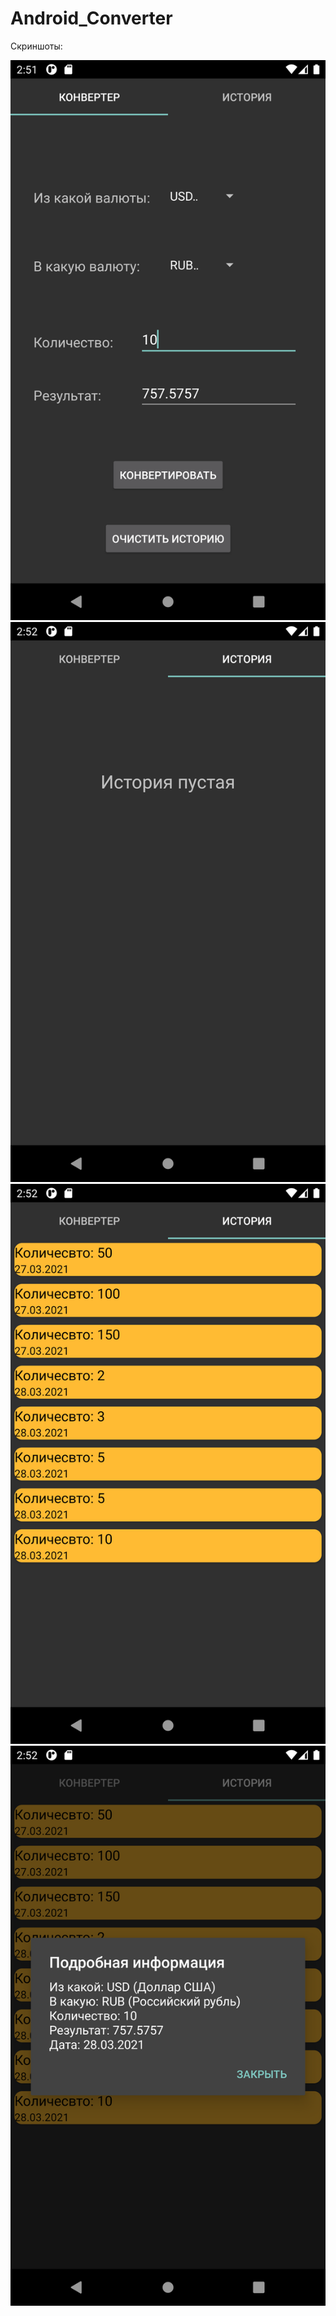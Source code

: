 # Android_Converter

Скриншоты:

![Иллюстрация к проекту](https://github.com/vacation99/Android_Converter/blob/main/app/src/main/res/drawable/screenshots/Screenshot_main.png)
![Иллюстрация к проекту](https://github.com/vacation99/Android_Converter/blob/main/app/src/main/res/drawable/screenshots/Screenshot_history_1.png)
![Иллюстрация к проекту](https://github.com/vacation99/Android_Converter/blob/main/app/src/main/res/drawable/screenshots/Screenshot_history_2.png)
![Иллюстрация к проекту](https://github.com/vacation99/Android_Converter/blob/main/app/src/main/res/drawable/screenshots/Screenshot_history_3.png)
